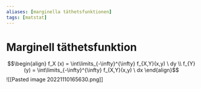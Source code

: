 ```yaml
---
aliases: [marginella täthetsfunktionen]
tags: [matstat]
---
```

# Marginell täthetsfunktion
$$\begin{align}  f_X (x) = \int\limits_{-\infty}^{\infty} f_{X,Y}(x,y) \ dy \\ f_{Y}(y) = \int\limits_{-\infty}^{\infty} f_{X,Y}(x,y) \ dx \end{align}$$
![[Pasted image 20221110165630.png]]